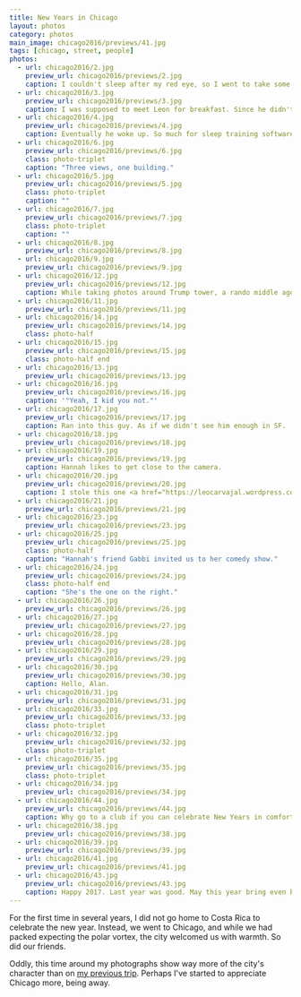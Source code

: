 ```yaml
---
title: New Years in Chicago
layout: photos
category: photos
main_image: chicago2016/previews/41.jpg
tags: [chicago, street, people]
photos:
  - url: chicago2016/2.jpg
    preview_url: chicago2016/previews/2.jpg
    caption: I couldn't sleep after my red eye, so I went to take some photos around Water Tower.
  - url: chicago2016/3.jpg
    preview_url: chicago2016/previews/3.jpg
    caption: I was supposed to meet Leon for breakfast. Since he didn't wake up, I went for the windows.
  - url: chicago2016/4.jpg
    preview_url: chicago2016/previews/4.jpg
    caption: Eventually he woke up. So much for sleep training software.
  - url: chicago2016/6.jpg
    preview_url: chicago2016/previews/6.jpg
    class: photo-triplet
    caption: "Three views, one building."
  - url: chicago2016/5.jpg
    preview_url: chicago2016/previews/5.jpg
    class: photo-triplet
    caption: ""
  - url: chicago2016/7.jpg
    preview_url: chicago2016/previews/7.jpg
    class: photo-triplet
    caption: ""
  - url: chicago2016/8.jpg
    preview_url: chicago2016/previews/8.jpg
  - url: chicago2016/9.jpg
    preview_url: chicago2016/previews/9.jpg
  - url: chicago2016/12.jpg
    preview_url: chicago2016/previews/12.jpg
    caption: While taking photos around Trump tower, a rando middle aged white guy got in my face about how he knew I was "up to no good" and "should go back to [my] country." It was the first time I ever had such an encounter since I moved to the US, and one of the strangest experiences I've ever had.
  - url: chicago2016/11.jpg
    preview_url: chicago2016/previews/11.jpg
  - url: chicago2016/14.jpg
    preview_url: chicago2016/previews/14.jpg
    class: photo-half
  - url: chicago2016/15.jpg
    preview_url: chicago2016/previews/15.jpg
    class: photo-half end
  - url: chicago2016/13.jpg
    preview_url: chicago2016/previews/13.jpg
  - url: chicago2016/16.jpg
    preview_url: chicago2016/previews/16.jpg
    caption: '"Yeah, I kid you not."'
  - url: chicago2016/17.jpg
    preview_url: chicago2016/previews/17.jpg
    caption: Ran into this guy. As if we didn't see him enough in SF.
  - url: chicago2016/18.jpg
    preview_url: chicago2016/previews/18.jpg
  - url: chicago2016/19.jpg
    preview_url: chicago2016/previews/19.jpg
    caption: Hannah likes to get close to the camera.
  - url: chicago2016/20.jpg
    preview_url: chicago2016/previews/20.jpg
    caption: I stole this one <a href="https://leocarvajal.wordpress.com/2014/04/16/15-04-14/">from Leo</a>, but to be fair, I used to walk next to it every day before he even thought of taking it.
  - url: chicago2016/21.jpg
    preview_url: chicago2016/previews/21.jpg
  - url: chicago2016/23.jpg
    preview_url: chicago2016/previews/23.jpg
  - url: chicago2016/25.jpg
    preview_url: chicago2016/previews/25.jpg
    class: photo-half
    caption: "Hannah's friend Gabbi invited us to her comedy show."
  - url: chicago2016/24.jpg
    preview_url: chicago2016/previews/24.jpg
    class: photo-half end
    caption: "She's the one on the right."
  - url: chicago2016/26.jpg
    preview_url: chicago2016/previews/26.jpg
  - url: chicago2016/27.jpg
    preview_url: chicago2016/previews/27.jpg
  - url: chicago2016/28.jpg
    preview_url: chicago2016/previews/28.jpg
  - url: chicago2016/29.jpg
    preview_url: chicago2016/previews/29.jpg
  - url: chicago2016/30.jpg
    preview_url: chicago2016/previews/30.jpg
    caption: Hello, Alan.
  - url: chicago2016/31.jpg
    preview_url: chicago2016/previews/31.jpg
  - url: chicago2016/33.jpg
    preview_url: chicago2016/previews/33.jpg
    class: photo-triplet
  - url: chicago2016/32.jpg
    preview_url: chicago2016/previews/32.jpg
    class: photo-triplet
  - url: chicago2016/35.jpg
    preview_url: chicago2016/previews/35.jpg
    class: photo-triplet
  - url: chicago2016/34.jpg
    preview_url: chicago2016/previews/34.jpg
  - url: chicago2016/44.jpg
    preview_url: chicago2016/previews/44.jpg
    caption: Why go to a club if you can celebrate New Years in comfort?
  - url: chicago2016/38.jpg
    preview_url: chicago2016/previews/38.jpg
  - url: chicago2016/39.jpg
    preview_url: chicago2016/previews/39.jpg
  - url: chicago2016/41.jpg
    preview_url: chicago2016/previews/41.jpg
  - url: chicago2016/43.jpg
    preview_url: chicago2016/previews/43.jpg
    caption: Happy 2017. Last year was good. May this year bring even better things.
---
```

For the first time in several years, I did not go home to Costa Rica to celebrate the new year. Instead, we went to Chicago, and while we had packed expecting the polar vortex, the city welcomed us with warmth. So did our friends.

Oddly, this time around my photographs show way more of the city's character than on [my previous trip](/photos/2016/05/27/chicago/). Perhaps I've started to appreciate Chicago more, being away.